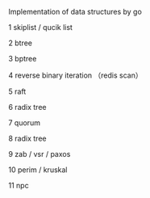 Implementation of data structures by go

1 skiplist / qucik list

2 btree

3 bptree

4 reverse binary iteration （redis scan）

5 raft

6 radix tree

7 quorum

8 radix tree

9 zab / vsr / paxos

10 perim / kruskal

11 npc
